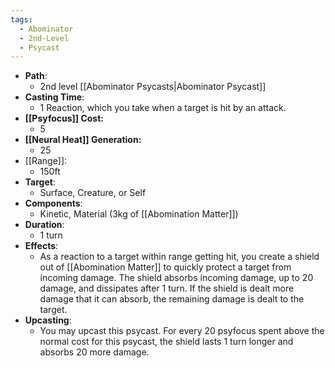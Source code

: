 ```yaml
---
tags:
  - Abominator
  - 2nd-Level
  - Psycast
---
```

- **Path**:
	- 2nd level [[Abominator Psycasts|Abominator Psycast]]
- **Casting Time**:
	- 1 Reaction, which you take when a target is hit by an attack.
- **[[Psyfocus]] Cost:**
	- 5
- **[[Neural Heat]] Generation:**
	- 25
- [[Range]]:
	- 150ft
- **Target**:
	- Surface, Creature, or Self
- **Components**:
	- Kinetic, Material (3kg of [[Abomination Matter]])
- **Duration**:
	- 1 turn
- **Effects**:
	- As a reaction to a target within range getting hit, you create a shield out of [[Abomination Matter]] to quickly protect a target from incoming damage. The shield absorbs incoming damage, up to 20 damage, and dissipates after 1 turn. If the shield is dealt more damage that it can absorb, the remaining damage is dealt to the target.
- **Upcasting**:
	- You may upcast this psycast. For every 20 psyfocus spent above the normal cost for this psycast, the shield lasts 1 turn longer and absorbs 20 more damage.
